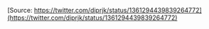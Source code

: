 [Source: https://twitter.com/diprjk/status/1361294439839264772](https://twitter.com/diprjk/status/1361294439839264772)